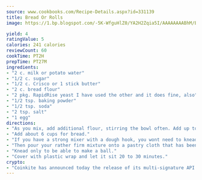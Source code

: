 ```yaml
---
source: www.cookbooks.com/Recipe-Details.aspx?id=331139
title: Bread Or Rolls
image: https://1.bp.blogspot.com/-5K-WfguHlZ0/YA2H2Zqia5I/AAAAAAAABhM/Bdgu68p4aG0Q6jWdy3eGaUXSKw5p3sdxwCLcBGAsYHQ/s324/7.png

yield: 4
ratingValue: 5
calories: 241 calories
reviewCount: 60
cookTime: PT2H
prepTime: PT27M
ingredients:
- "2 c. milk or potato water"
- "1/2 c. sugar"
- "1/2 c. Crisco or 1 stick butter"
- "2 c. bread flour"
- "2 pkg. RapidRise yeast I have used the other and it does fine, also"
- "1/2 tsp. baking powder"
- "1/2 tsp. soda"
- "2 tsp. salt"
- "1 egg"
directions:
- "As you mix, add additional flour, stirring the bowl often. Add up to 5 1/2 cups of flour for rolls."
- "Add about 6 cups for bread."
- "If you have a strong mixer with a dough hook, you wont need to knead it."
- "Then pour your rather firm mixture onto a pastry cloth that has been floured."
- "Knead only to be able to make a ball."
- "Cover with plastic wrap and let it sit 20 to 30 minutes."
crypto:
- "Coinkite has announced today the release of its multi-signature API and Co-sign Pages, giving users the first Bitcoin platform of its kind to support M-of-15 signatures."
---
```

